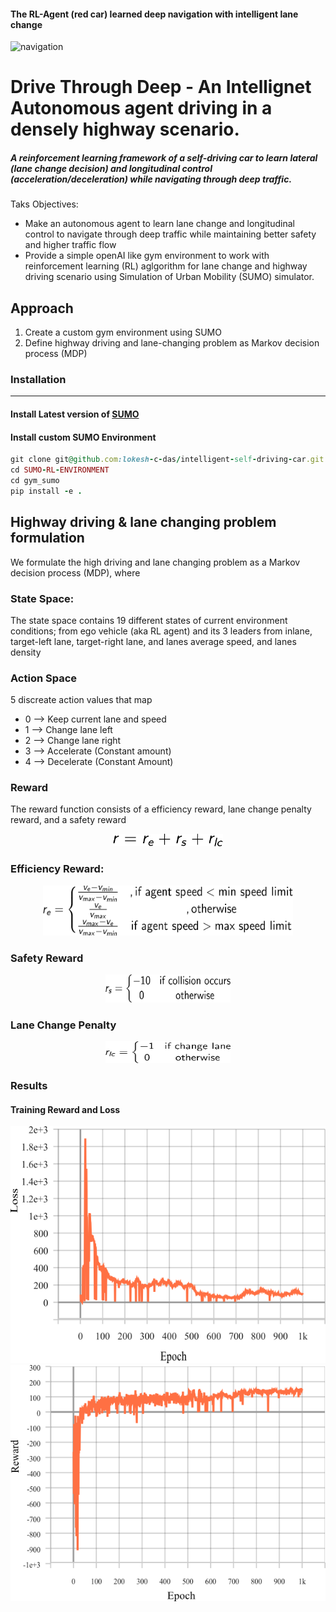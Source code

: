 #### The RL-Agent (red car) learned deep navigation with intelligent lane change
![navigation](./docs/images/results/trimed-value.gif)

# Drive Through Deep - An Intellignet Autonomous agent driving in a densely highway scenario.

##### A reinforcement learning framework of a self-driving car to learn lateral (lane change decision) and longitudinal control (acceleration/deceleration) while navigating through deep traffic.

Taks Objectives:
- Make an autonomous agent to learn lane change and longitudinal control to navigate through deep traffic while maintaining better safety and higher traffic flow
- Provide a simple openAI like gym environment to work with reinforcement learning (RL) aglgorithm for lane change and highway driving scenario using Simulation of Urban Mobility (SUMO) simulator.


## Approach
1. Create a custom gym environment using SUMO
2. Define highway driving and lane-changing problem as Markov decision process (MDP)

### Installation
---
#### Install Latest version of [SUMO](https://sumo.dlr.de/docs/Downloads.php)
#### Install custom SUMO Environment
``` Ruby
git clone git@github.com:lokesh-c-das/intelligent-self-driving-car.git
cd SUMO-RL-ENVIRONMENT
cd gym_sumo
pip install -e .
```
## Highway driving & lane changing problem formulation
We formulate the high driving and lane changing problem as a Markov decision process (MDP), where
### State Space:
The state space contains 19 different states of current environment conditions; from ego vehicle (aka RL agent) and its 3 leaders from inlane, target-left lane, target-right lane, and lanes average speed, and lanes density
### Action Space
5 discreate action values that map
+ 0 --> Keep current lane and speed
+ 1 --> Change lane left
+ 2 --> Change lane right
+ 3 --> Accelerate (Constant amount)
+ 4 --> Decelerate (Constant Amount)
### Reward
The reward function consists of a efficiency reward, lane change penalty reward, and a safety reward

<p align="center">
    <img src="./docs/images/reward.png" withd="100" height="20">
</p>

### Efficiency Reward:
<p align="center">
    <img src="./docs/images/efficiency_reward.png" width="400" height="80" />
</p>

### Safety Reward
<p align="center">
    <img src="./docs/images/safety.png" width="200" height="45"/>
</p>

### Lane Change Penalty
<p align="center">
    <img src="./docs/images/lc_penalty.png" width="200" height="35"/>
</p>

### Results

#### Training Reward and Loss
![Loss](./docs/images/results/Loss_train-2.png)![Reward](./docs/images/results/Reward_Train-2.png)


